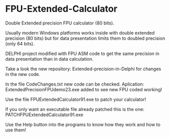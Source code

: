 # FPU-Extended-Calculator

Double Extended precision FPU calculator (80 bits).

Usually modern Windows platforms works inside with double extended precision (80 bits) but for data presentation limits them to doubled precision (only 64 bits).

DELPHI project modified with FPU ASM code to get the same precision in data presentation than in data calculation.

Take a look the new repository: Extended-precision-in-Delphi for changes in the new code.

In the file CodeChanges.txt new code can be checked. Aplication: ExtendedPrecisionFPUdemo23.exe added to see new FPU coded working! 

Use the file FPUExtendedCalculator91.exe to patch your calculator!

If you only want an executable file already patched this is the one: PATCHFPUExtendedCalculator91.exe

Use the Help button into the programs to know how they work and how to use them!
